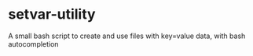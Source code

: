 # setvar-utility
A small bash script to create and use files with key=value data, with bash autocompletion
